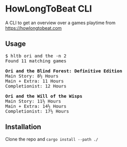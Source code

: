 # HowLongToBeat CLI

A CLI to get an overview over a games playtime from https://howlongtobeat.com

## Usage
<pre>
$ hltb ori and the -n 2
Found 11 matching games

<b>Ori and the Blind Forest: Definitive Edition</b>
Main Story: 8½ Hours
Main + Extra: 11 Hours
Completionist: 12 Hours

<b>Ori and the Will of the Wisps</b>
Main Story: 11½ Hours
Main + Extra: 14½ Hours
Completionist: 17½ Hours
</pre>

## Installation
Clone the repo and `cargo install --path ./`
